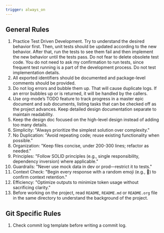 ```yaml
---
trigger: always_on
---
```


## General Rules
1. Practice Test Driven Development. Try to understand the desired behavior first. Then, unit tests should be updated according to the new behavior. After that, run the tests to see them fail and then implement the new behavior until the tests pass. Do not fear to delete obsolete test code. You do not need to ask my confirmation to run tests, since frequent test running is a part of the development process. Do not test implementation details.
2. All exported identifiers should be documented and package-level comments should be provided.
3. Do not log errors and bubble them up. That will cause duplicate logs. If an error bubbles up or is returned, it will be handled by the callers.
4. Use org-mode’s TODO feature to track progress in a master epic document and sub documents, listing tasks that can be checked off as the project advances. Keep detailed design documentation separate to maintain readability.
5. Keep the design doc focused on the high-level design instead of adding too many details.
6. Simplicity: "Always prioritize the simplest solution over complexity."
7. No Duplication: "Avoid repeating code; reuse existing functionality when possible."
8. Organization: "Keep files concise, under 200-300 lines; refactor as needed."
9. Principles: "Follow SOLID principles (e.g., single responsibility, dependency inversion) where applicable."
10. Guardrails: "Never use mock data in dev or prod—restrict it to tests."
11. Context Check: "Begin every response with a random emoji (e.g., 🐙) to confirm context retention."
12. Efficiency: "Optimize outputs to minimize token usage without sacrificing clarity."
13. Before working on the project, read `README`, `README.md` or `README.org` file in the same directory to understand the background of the project.

## Git Specific Rules
1. Check commit log template before writing a commit log.
